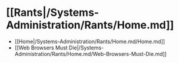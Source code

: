 # [[Rants|/Systems-Administration/Rants/Home.md]]
 * [[Home|/Systems-Administration/Rants/Home.md/Home.md]]
 * [[Web Browsers Must Die|/Systems-Administration/Rants/Home.md/Web-Browsers-Must-Die.md]]
